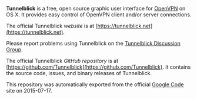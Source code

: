 **Tunnelblick** is a free, open source graphic user interface for [OpenVPN](https://openvpn.net/index.php/open-source.html) on OS X. It provides easy control of OpenVPN client and/or server connections.

The official Tunnelblick *website* is at [https://tunnelblick.net](https://tunnelblick.net).

Please report problems using Tunnelblick on the [Tunnelblick Discussion Group](https://groups.google.com/forum/#!forum/tunnelblick-discuss).

The official Tunnelblick *GitHub repository* is at [https://github.com/Tunnelblick](https://github.com/Tunnelblick). It contains the source code, issues, and binary releases of Tunnelblick.

This repository was automatically exported from the official [Google Code](https://code.google.com/p/tunnelblick) site on 2015-07-17.
